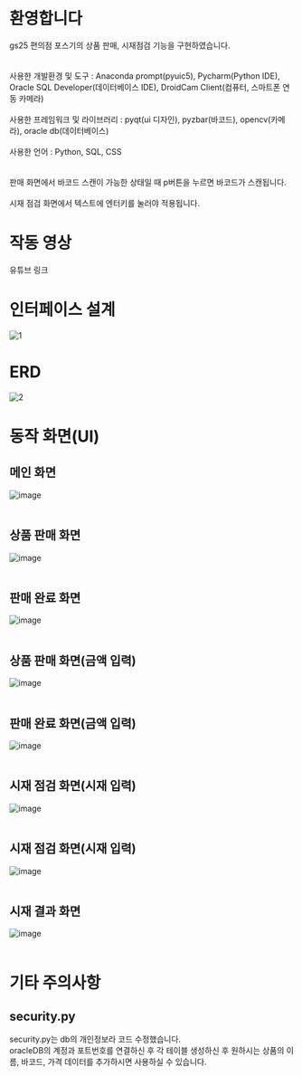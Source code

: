 # 환영합니다
gs25 편의점 포스기의 상품 판매, 시재점검 기능을 구현하였습니다.<br/>
<br/>
<br/>
사용한 개발환경 및 도구 : Anaconda prompt(pyuic5), Pycharm(Python IDE), Oracle SQL Developer(데이터베이스 IDE), DroidCam Client(컴퓨터, 스마트폰 연동 카메라)<br/>
<br/>
사용한 프레임워크 및 라이브러리 : pyqt(ui 디자인), pyzbar(바코드), opencv(카메라), oracle db(데이터베이스)<br/>
<br/>
사용한 언어 : Python, SQL, CSS<br/>
<br/>
<br/>
판매 화면에서 바코드 스캔이 가능한 상태일 때 p버튼을 누르면 바코드가 스캔됩니다.<br/>
<br/>
시재 점검 화면에서 텍스트에 엔터키를 눌러야 적용됩니다.
# 작동 영상
유튜브 링크
# 인터페이스 설계
![1](https://github.com/dontoong/gs25/assets/106039761/35ea4781-3e5e-4f65-a78f-49b37e7c452a)

# ERD
![2](https://github.com/dontoong/gs25/assets/106039761/dea7d223-9e2b-4009-8628-ae09c6d72ac3)

# 동작 화면(UI)
## 메인 화면
![image](https://github.com/dontoong/gs25/assets/106039761/fbccb64b-6e57-4fc1-ad26-ecc7226a5b65)
<br/><br/>
## 상품 판매 화면
![image](https://github.com/dontoong/gs25/assets/106039761/9bd9db6d-f414-413a-9090-b4b511f98029)
<br/><br/>
## 판매 완료 화면
![image](https://github.com/dontoong/gs25/assets/106039761/136a1ce5-d9d6-4186-8f2c-9c9a7e026f30)
<br/><br/>
## 상품 판매 화면(금액 입력)
![image](https://github.com/dontoong/gs25/assets/106039761/eff37c1f-e703-471c-9413-853c14653384)
<br/><br/>
## 판매 완료 화면(금액 입력)
![image](https://github.com/dontoong/gs25/assets/106039761/57ffe8c0-a781-49cd-8740-22e4e69fc12c)
<br/><br/>
## 시재 점검 화면(시재 입력)
![image](https://github.com/dontoong/gs25/assets/106039761/dc3f1b6c-0a53-4ce0-9ee6-1fe1c5a6eefc)
<br/><br/>
## 시재 점검 화면(시재 입력)
![image](https://github.com/dontoong/gs25/assets/106039761/bb9fed69-1e93-4f1c-aa67-35801eb04596)
<br/><br/>
## 시재 결과 화면
![image](https://github.com/dontoong/gs25/assets/106039761/8a37fa90-e1a8-4746-883d-1b9ab6fca7ea)
<br/><br/>

# 기타 주의사항
## security.py
security.py는 db의 개인정보라 코드 수정했습니다.<br/>
oracleDB의 계정과 포트번호를 연결하신 후 각 테이블 생성하신 후 원하시는 상품의 이름, 바코드, 가격 데이터를 추가하시면 사용하실 수 있습니다.
